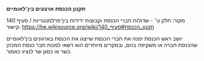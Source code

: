 **תקנון הכנסת**
**ארגונים בין־לאומיים**

מקור: חלק ט׳ - שדולות חברי הכנסת וקבוצות ידידות בין־פרלמנטריות / סעיף 140
קישור: https://he.wikisource.org/wiki/תקנון_הכנסת#סעיף_140

יושב ראש הכנסת ימנה את חברי הכנסת שייצגו את הכנסת בארגונים בין־לאומיים שהכנסת חברה או משקיפה בהם, ובמקרים מיוחדים הוא רשאי למנות חבר כנסת המכהן כשר או כסגן שר לנציג כאמור.